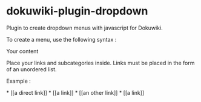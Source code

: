 dokuwiki-plugin-dropdown
========================

Plugin to create dropdown menus with javascript for Dokuwiki.

To create a menu, use the following syntax : 

<dropdown>
  <lvl1 "name of your menu">Your content</lvl1>
</dropdown>

Place your links and subcategories inside.
Links must be placed in the form of an unordered list.

Example :
 
<dropdown>
  * [[a direct link]]
  <lvl1 "category 1">
    * [[a link]]
    <lvl2 "subcategory">
      * [[an other link]]
      <lvl3 "sub-subcategory">
        * [[a link]]
      </lvl3>
    </lvl2>
  </lvl1>
</dropdown>
